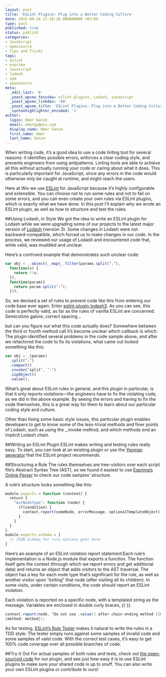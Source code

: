 ```yaml
---
layout: post
title: 'ESLint Plugins: Plug into a Better Coding Culture'
date: 2015-09-24 11:18:26.000000000 +03:00
type: post
published: true
status: publish
categories:
- JavaScript
- opensource
- Tips and Tricks
tags:
- eslint
- esprima
- Javascript
- lodash
- npm
- opensource
meta:
  _edit_last: '8'
  _yoast_wpseo_focuskw: eslint plugins, Lodash, javascript
  _yoast_wpseo_linkdex: '60'
  _yoast_wpseo_title: 'ESLint Plugins: Plug into a Better Coding Culture'
  _syntaxhighlighter_encoded: '1'
author:
  login: Omer Ganim
  email: omerga@wix.com
  display_name: Omer Ganim
  first_name: Omer
  last_name: Ganim
---
```

When writing code, it’s a good idea to use a code linting tool for several reasons: it identifies possible errors, enforces a clear coding style, and prevents engineers from using antipatterns. Linting tools are able to achieve all this without actually running your code or caring about what it does. This is particularly important for JavaScript, since any errors in the code would otherwise only be caught at runtime, and might reach the users.

Here at Wix we use [ESLint](http://eslint.org/) for JavaScript because it’s highly configurable and extensible. You can choose not to run some rules and not to fail on some errors, and you can even create your own rules via ESLint plugins, which is exactly what we have done. In this post I’ll explain why we wrote an ESLint plugin, as well as how to structure and test the rules. 

##Using Lodash, in Style
We got the idea to write an ESLint plugin for Lodash while we were upgrading some of our projects to the latest major version of [Lodash](https://lodash.com/) (version 3). Some changes in Lodash were not backward-compatible, which forced us to make changes in our code. In the process, we reviewed our usage of Lodash and encountered code that, while valid, was muddled and unclear.

Here’s a contrived example that demonstrates such unclear code:

```javascript
var obj = _.object(_.map(_.filter(params.split(‘;’),
  function(x) {  
    return !!x;
  }),
  function(param){  
    return param.split(‘:’);
  }));
```

So, we devised a set of rules to prevent code like this from entering our code base ever again. Enter [eslint-plugin-lodash3](https://www.npmjs.com/package/eslint-plugin-lodash3). As you can see, this code is perfectly valid, as far as the rules of vanilla ESLint are concerned. Semicolons galore, correct spacing…

but can you figure out what this code actually does? Somewhere between the third or fourth method call it’s become unclear which callback is which.
The plugin identified several problems in the code sample above, and after we refactored the code to fix its violations, what came out looked something like this:

```javascript
var obj = _(params)
  .split(‘;’)
  .compact()
  .invoke(‘split’, ‘:’)
  .zipObject()
  .value();
```

What’s great about ESLint rules in general, and this plugin in particular, is that it only reports violations—the engineers have to fix the violating code, as we did in the above example. By seeing the errors and having to fix the code themselves, this is a great way for them to learn about our particular coding style and culture.

Other than fixing some basic style issues, this particular plugin enables developers to get to know some of the less-trivial methods and finer points of Lodash, such as using the _.invoke method, and which methods end an implicit Lodash chain.

##Writing an ESLint Plugin
ESLint makes writing and testing rules really easy. To start, you can look at an existing plugin or use the [Yeoman generator](https://github.com/eslint/generator-eslint) that the ESLint project recommends. 

##Structuring a Rule
The rules themselves are tree-visitors over each script file’s Abstract Syntax Tree (AST), so we found it easiest to use [Esprima’s Online Parser](http://esprima.org/demo/parse.html) to check our code samples’ structure.

A rule’s structure looks something like this:

```javascript
module.exports = function (context) {
  return {
    "AstNodeType": function (node) {
      if(condition) {
        context.report(someNode, errorMessage, optionalTemplateObject);
      }
    }
  }
}
module.exports.schema = [
  // JSON Schema for rule options goes here
]
```


Here’s an example of an ESLint violation report statement:Each rule’s implementation is a Node.js module that exports a function. The function itself gets the context (through which we report errors and get additional data) and returns an object that adds visitors to the AST traversal. The object has a key for each node type that’s significant for the rule, as well as another visitor upon “exiting” that node (after visiting all its children). In some visits, under certain conditions, the code should report an ESLint violation.

Each violation is reported on a specific node, with a templated string as the message. Variables are enclosed in double curly braces, {{ }}. 

```java
context.report(node, ‘Do not use .value() after chain-ending method {{method}}’,
{method: method});
```


As for testing, [ESLint’s Rule Tester](http://eslint.org/docs/developer-guide/working-with-plugins#testing) makes it natural to write the rules in a TDD style: The tester simply runs against some samples of invalid code and some samples of valid code. With the correct test cases, it’s easy to get 100% code coverage over all possible branches of code.

##Try It Out
For actual samples of both rules and tests, check out [the open-sourced code](https://github.com/wix/eslint-plugin-lodash) for our plugin, and see just how easy it is to use ESLint plugins to make sure your shared code is up to snuff. You can also write your own ESLint plugins or contribute to ours!
 
